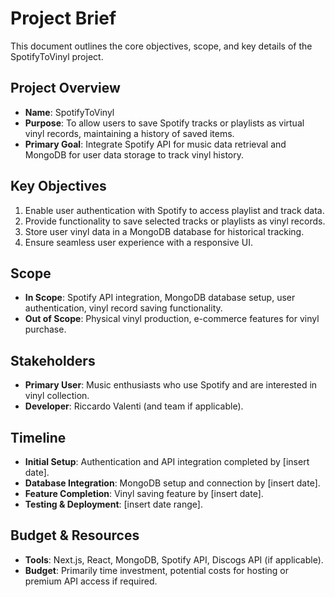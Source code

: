 # Project Brief

This document outlines the core objectives, scope, and key details of the SpotifyToVinyl project.

## Project Overview
- **Name**: SpotifyToVinyl
- **Purpose**: To allow users to save Spotify tracks or playlists as virtual vinyl records, maintaining a history of saved items.
- **Primary Goal**: Integrate Spotify API for music data retrieval and MongoDB for user data storage to track vinyl history.

## Key Objectives
1. Enable user authentication with Spotify to access playlist and track data.
2. Provide functionality to save selected tracks or playlists as vinyl records.
3. Store user vinyl data in a MongoDB database for historical tracking.
4. Ensure seamless user experience with a responsive UI.

## Scope
- **In Scope**: Spotify API integration, MongoDB database setup, user authentication, vinyl record saving functionality.
- **Out of Scope**: Physical vinyl production, e-commerce features for vinyl purchase.

## Stakeholders
- **Primary User**: Music enthusiasts who use Spotify and are interested in vinyl collection.
- **Developer**: Riccardo Valenti (and team if applicable).

## Timeline
- **Initial Setup**: Authentication and API integration completed by [insert date].
- **Database Integration**: MongoDB setup and connection by [insert date].
- **Feature Completion**: Vinyl saving feature by [insert date].
- **Testing & Deployment**: [insert date range].

## Budget & Resources
- **Tools**: Next.js, React, MongoDB, Spotify API, Discogs API (if applicable).
- **Budget**: Primarily time investment, potential costs for hosting or premium API access if required.
